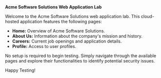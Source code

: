 **Acme Software Solutions Web Application Lab**

Welcome to the Acme Software Solutions web application lab. This cloud-hosted application features the following pages:

- **Home:** Overview of Acme Software Solutions.
- **About Us:** Information about the company's mission and history.
- **Careers:** Current job openings and application details.
- **Profile:** Access to user profiles.

No setup is required to begin testing. Simply navigate through the available pages and explore their functionalities to identify potential security issues.

Happy Testing!